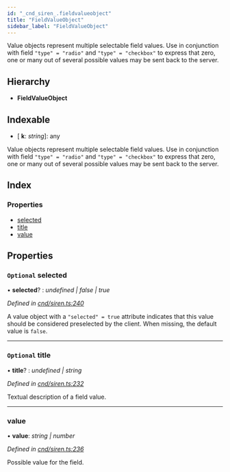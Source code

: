 ```yaml
---
id: "_cnd_siren_.fieldvalueobject"
title: "FieldValueObject"
sidebar_label: "FieldValueObject"
---
```


Value objects represent multiple selectable field values. Use in conjunction with field `"type" = "radio"` and `"type" = "checkbox"` to express that zero, one or many out of several possible values may be sent back to the server.

## Hierarchy

* **FieldValueObject**

## Indexable

* \[ **k**: *string*\]: any

Value objects represent multiple selectable field values. Use in conjunction with field `"type" = "radio"` and `"type" = "checkbox"` to express that zero, one or many out of several possible values may be sent back to the server.

## Index

### Properties

* [selected](_cnd_siren_.fieldvalueobject.md#optional-selected)
* [title](_cnd_siren_.fieldvalueobject.md#optional-title)
* [value](_cnd_siren_.fieldvalueobject.md#value)

## Properties

### `Optional` selected

• **selected**? : *undefined | false | true*

*Defined in [cnd/siren.ts:240](https://github.com/comit-network/comit-js-sdk/blob/d75521e/src/cnd/siren.ts#L240)*

A value object with a `"selected" = true` attribute indicates that this value should be considered preselected by the client. When missing, the default value is `false`.

___

### `Optional` title

• **title**? : *undefined | string*

*Defined in [cnd/siren.ts:232](https://github.com/comit-network/comit-js-sdk/blob/d75521e/src/cnd/siren.ts#L232)*

Textual description of a field value.

___

###  value

• **value**: *string | number*

*Defined in [cnd/siren.ts:236](https://github.com/comit-network/comit-js-sdk/blob/d75521e/src/cnd/siren.ts#L236)*

Possible value for the field.
